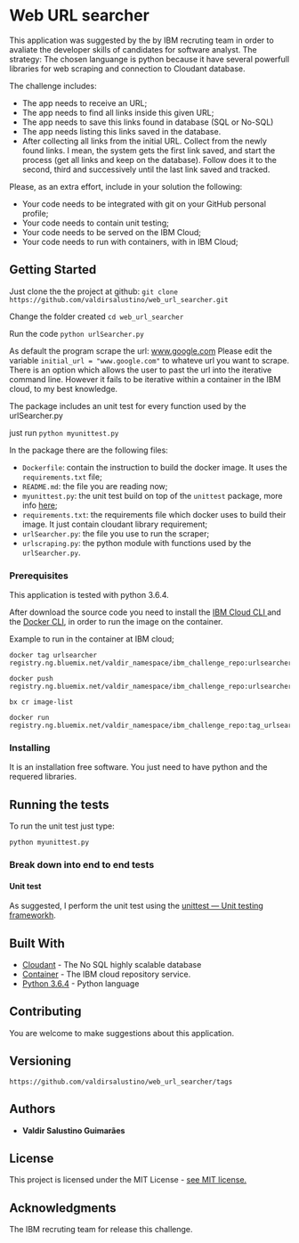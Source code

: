 # Web URL searcher

This application was suggested by the by IBM recruting team in order to avaliate the developer skills of candidates for software analyst. 
The strategy:
The chosen languange is python because it have several powerfull libraries for web scraping and connection to Cloudant database.

The challenge includes:
<ul> 
<li> The app needs to receive an URL; </li> 
<li> The app needs to find all links inside this given URL; </li>
<li> The app needs to save this links found in database (SQL or No-SQL) </li>
<li> The app needs listing this links saved in the database. </li>
<li> After collecting all links from the initial URL. Collect from the newly found links. I mean, the system gets the first link saved, and start the process (get all links and keep on the database). Follow does it to the second, third and successively until the last link saved and tracked. </li>
</ul>
 

<p> Please, as an extra effort, include in your solution the following: </p>
<ul>
<li> Your code needs to be integrated with git on your GitHub personal profile; </li>
<li> Your code needs to contain unit testing; </li>
<li> Your code needs to be served on the IBM Cloud; </li>
<li> Your code needs to run with containers, with in IBM Cloud; </li>
</ul>

## Getting Started


Just clone the the project at github: `git clone https://github.com/valdirsalustino/web_url_searcher.git` 

Change the folder created `cd web_url_searcher`

Run the code `python urlSearcher.py`

As default the program scrape the url: www.google.com
Please edit the variable `initial_url = "www.google.com"` to whateve url you want to scrape.
There is an option which allows the user to past the url into the iterative command line. 
However it fails to be iterative within a container in the IBM cloud, to my best knowledge.

The package includes an unit test for every function used by the urlSearcher.py

just run `python myunittest.py`

In the package there are the following files:

* `Dockerfile`: contain the instruction to build the docker image. It uses the `requirements.txt` file;
* `README.md`: the file you are reading now;
* `myunittest.py`: the unit test build on top of the `unittest` package, more info <a href="https://docs.python.org/2/library/unittest.html">here</a>;
* `requirements.txt`: the requirements file which docker uses to build their image. It just contain cloudant library requirement;
* `urlSearcher.py`:  the file you use to run the scraper;
* `urlscraping.py`:  the python module with functions used by the `urlSearcher.py`.


### Prerequisites

This application is tested with python 3.6.4.

After download the source code you need to install the <a href="https://console.bluemix.net/docs/cli/reference/bluemix_cli/get_started.html#getting-started">IBM Cloud CLI </a> and the <a href="https://docs.docker.com/engine/installation/">Docker CLI</a>, in order to run the image on the container.

Example to run in the container at IBM cloud;
```
docker tag urlsearcher registry.ng.bluemix.net/valdir_namespace/ibm_challenge_repo:urlsearcher_tag

docker push registry.ng.bluemix.net/valdir_namespace/ibm_challenge_repo:urlsearcher_tag

bx cr image-list

docker run registry.ng.bluemix.net/valdir_namespace/ibm_challenge_repo:tag_urlsearcher

```
### Installing

It is an installation free software. You just need to have python and the requered libraries.

## Running the tests
To run the unit test just type:

`python myunittest.py`

### Break down into end to end tests

#### Unit test
As suggested, I perform the unit test using the <a href="https://docs.python.org/2/library/unittest.html">unittest — Unit testing frameworkh</a>.

## Built With

* [Cloudant](https://www.ibm.com/cloud/cloudant) - The No SQL highly scalable database
* [Container](https://www.ibm.com/cloud/container-service) - The IBM cloud repository service. 
* [Python 3.6.4](https://www.python.org/downloads/release/python-364/) - Python language

## Contributing

You are welcome to make suggestions about this application.

## Versioning

`https://github.com/valdirsalustino/web_url_searcher/tags`

## Authors

* **Valdir Salustino Guimarães** 

## License

This project is licensed under the MIT License - <a href="https://opensource.org/licenses/MIT">see MIT license.</a>

## Acknowledgments

The IBM recruting team for release this challenge.
